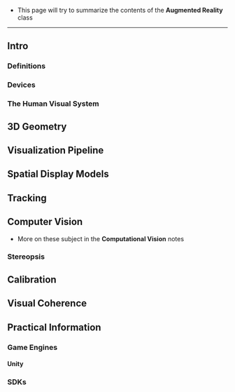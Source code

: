 + This page will try to summarize the contents of the **Augmented Reality** class
---
## Intro
### Definitions
### Devices
### The Human Visual System
## 3D Geometry
## Visualization Pipeline
## Spatial Display Models
## Tracking
## Computer Vision
+ More on these subject in the **Computational Vision** notes
### Stereopsis
## Calibration
## Visual Coherence
## Practical Information
### Game Engines
#### Unity
### SDKs